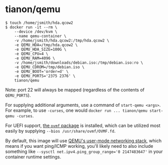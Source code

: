 # tianon/qemu

```console
$ touch /home/jsmith/hda.qcow2
$ docker run -it --rm \
	--device /dev/kvm \
	--name qemu-container \
	-v /home/jsmith/hda.qcow2:/tmp/hda.qcow2 \
	-e QEMU_HDA=/tmp/hda.qcow2 \
	-e QEMU_HDA_SIZE=100G \
	-e QEMU_CPU=4 \
	-e QEMU_RAM=4096 \
	-v /home/jsmith/downloads/debian.iso:/tmp/debian.iso:ro \
	-e QEMU_CDROM=/tmp/debian.iso \
	-e QEMU_BOOT='order=d' \
	-e QEMU_PORTS='2375 2376' \
	tianon/qemu
```

Note: port 22 will always be mapped (regardless of the contents of `QEMU_PORTS`).

For supplying additional arguments, use a command of `start-qemu <args>`. For example, to use `-curses`, one would `docker run ... tianon/qemu start-qemu -curses`.

For UEFI support, [the `ovmf` package](https://packages.debian.org/sid/ovmf) is installed, which can be utilized most easily by supplying `--bios /usr/share/ovmf/OVMF.fd`.

By default, this image will use [QEMU's user-mode networking stack](https://wiki.qemu.org/Documentation/Networking#User_Networking_.28SLIRP.29), which means if you want ping/ICMP working, you'll likely need to also include something like `--sysctl net.ipv4.ping_group_range='0 2147483647'` in your container runtime settings.
